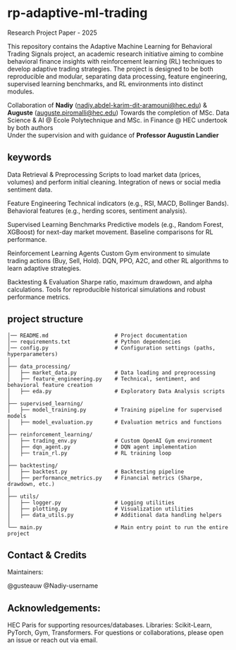 # rp-adaptive-ml-trading
Research Project Paper - 2025

This repository contains the Adaptive Machine Learning for Behavioral Trading Signals project, an academic research initiative aiming to combine behavioral finance insights with reinforcement learning (RL) techniques to develop adaptive trading strategies. The project is designed to be both reproducible and modular, separating data processing, feature engineering, supervised learning benchmarks, and RL environments into distinct modules.

Collaboration of **Nadiy** (nadiy.abdel-karim-dit-aramouni@hec.edu) & **Auguste** (auguste.piromalli@hec.edu) 
Towards the completion of MSc. Data Science & AI @ Ecole Polytechnique and MSc. in Finance @ HEC undertook by both authors  
Under the supervision and with guidance of **Professor Augustin Landier**

## keywords

Data Retrieval & Preprocessing
  Scripts to load market data (prices, volumes) and perform initial cleaning.
  Integration of news or social media sentiment data.

Feature Engineering
  Technical indicators (e.g., RSI, MACD, Bollinger Bands).
  Behavioral features (e.g., herding scores, sentiment analysis).

Supervised Learning Benchmarks
  Predictive models (e.g., Random Forest, XGBoost) for next-day market movement.
  Baseline comparisons for RL performance.

Reinforcement Learning Agents
  Custom Gym environment to simulate trading actions (Buy, Sell, Hold).
  DQN, PPO, A2C, and other RL algorithms to learn adaptive strategies.

Backtesting & Evaluation
  Sharpe ratio, maximum drawdown, and alpha calculations.
  Tools for reproducible historical simulations and robust performance metrics.


## project structure

```adaptive_ml_trading/
│── README.md                     # Project documentation
│── requirements.txt              # Python dependencies
│── config.py                     # Configuration settings (paths, hyperparameters)
│
├── data_processing/
│   ├── market_data.py            # Data loading and preprocessing
│   ├── feature_engineering.py    # Technical, sentiment, and behavioral feature creation
│   ├── eda.py                    # Exploratory Data Analysis scripts
│
├── supervised_learning/
│   ├── model_training.py         # Training pipeline for supervised models
│   ├── model_evaluation.py       # Evaluation metrics and functions
│
├── reinforcement_learning/
│   ├── trading_env.py            # Custom OpenAI Gym environment
│   ├── dqn_agent.py              # DQN agent implementation
│   ├── train_rl.py               # RL training loop
│
├── backtesting/
│   ├── backtest.py               # Backtesting pipeline
│   ├── performance_metrics.py    # Financial metrics (Sharpe, drawdown, etc.)
│
├── utils/
│   ├── logger.py                 # Logging utilities
│   ├── plotting.py               # Visualization utilities
│   ├── data_utils.py             # Additional data handling helpers
│
└── main.py                       # Main entry point to run the entire project
```

## Contact & Credits

Maintainers:

@gusteauw
@Nadiy-username

## Acknowledgements:

HEC Paris for supporting resources/databases.
Libraries: Scikit-Learn, PyTorch, Gym, Transformers.
For questions or collaborations, please open an issue or reach out via email.
